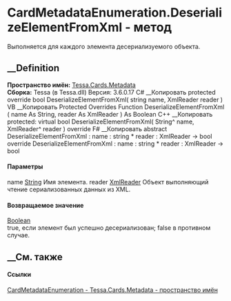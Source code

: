 # CardMetadataEnumeration.DeserializeElementFromXml - метод
Выполняется для каждого элемента десериализуемого объекта.
##  __Definition
 **Пространство имён:** [Tessa.Cards.Metadata](N_Tessa_Cards_Metadata.htm)  
 **Сборка:** Tessa (в Tessa.dll) Версия: 3.6.0.17
C# __Копировать
     protected override bool DeserializeElementFromXml(
    	string name,
    	XmlReader reader
    )
VB __Копировать
     Protected Overrides Function DeserializeElementFromXml ( 
    	name As String,
    	reader As XmlReader
    ) As Boolean
C++ __Копировать
     protected:
    virtual bool DeserializeElementFromXml(
    	String^ name, 
    	XmlReader^ reader
    ) override
F# __Копировать
     abstract DeserializeElementFromXml : 
            name : string * 
            reader : XmlReader -> bool 
    override DeserializeElementFromXml : 
            name : string * 
            reader : XmlReader -> bool 
#### Параметры
name [String](https://learn.microsoft.com/dotnet/api/system.string)
    Имя элемента.
reader
[XmlReader](https://learn.microsoft.com/dotnet/api/system.xml.xmlreader)
    Объект выполняющий чтение сериализованных данных из XML.
#### Возвращаемое значение
[Boolean](https://learn.microsoft.com/dotnet/api/system.boolean)  
true, если элемент был успешно десериализован; false в противном случае.
## __См. также
#### Ссылки
[CardMetadataEnumeration -
](T_Tessa_Cards_Metadata_CardMetadataEnumeration.htm)
[Tessa.Cards.Metadata - пространство имён](N_Tessa_Cards_Metadata.htm)
